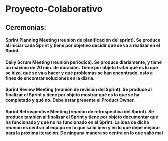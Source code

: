 # Proyecto-Colaborativo

## Ceremonias:
#### Sprint Planning Meeting (reunión de planificación del sprint). Se produce al iniciar cada Sprint y tiene por objetivo decidir que se va a realizar en el Sprint.
#### Daily Scrum Meeting (reunión periódica). Se produce diariamente, y tiene un máximo de 20 min. de duración. Tiene por objeto tratar qué es lo que se hizo, qué se va a hacer y qué problemas se han encontrado, esto a fines de encontrar soluciones en la diaria.
#### Sprint Review Meeting (reunión de revisión del Sprint). Se produce al finalizar el Sprint y tiene por objeto mostrar qué es lo que se ha completado y qué no. Debe estar presente el Product Owner.
#### Sprint Retrospective Meeting (reunión de retrospectiva del Sprint). Se produce también al finalizar el Sprint y tiene por objeto documentar qué ha funcionado y qué no ha funcionado en el Sprint. La idea de dicha reunión es centrar al equipo en lo que salió bien y en lo que debe mejorar para la próxima iteración. De ninguna manera se centra en lo que salió mal 
